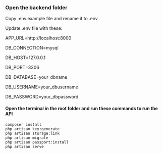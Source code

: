 ### Open the backend folder
Copy .env.example file and rename it to .env

Update .env file with these:

APP_URL=http://localhost:8000

DB_CONNECTION=mysql

DB_HOST=127.0.0.1

DB_PORT=3306

DB_DATABASE=your_dbname

DB_USERNAME=your_dbusername

DB_PASSWORD=your_dbpassword

#### Open the terminal in the root folder and run these commands to run the API
```
composer install
php artisan key:generate
php artisan storage:link
php artisan migrate
php artisan passport:install
php artisan serve
```
